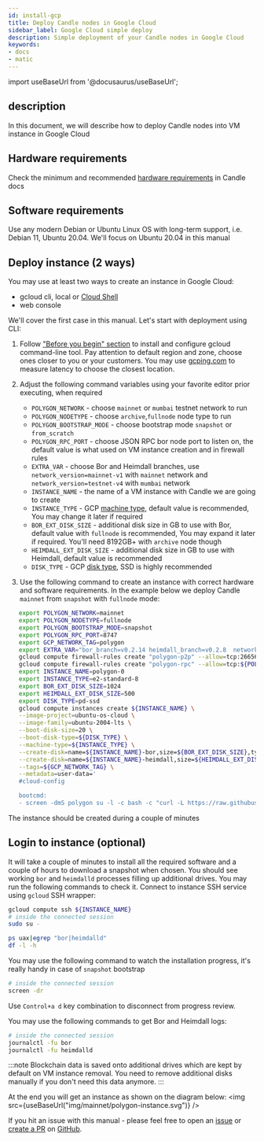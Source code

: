 ```yaml
---
id: install-gcp
title: Deploy Candle nodes in Google Cloud
sidebar_label: Google Cloud simple deploy
description: Simple deployment of your Candle nodes in Google Cloud
keywords:
- docs
- matic
---
```

import useBaseUrl from '@docusaurus/useBaseUrl';

## description
In this document, we will describe how to deploy Candle nodes into VM instance in Google Cloud
## Hardware requirements
Check the minimum and recommended [hardware requirements](https://docs.polygon.technology/docs/validate/validate/validator-node-system-requirements) in Candle docs
## Software requirements
Use any modern Debian or Ubuntu Linux OS with long-term support, i.e. Debian 11, Ubuntu 20.04. We'll focus on Ubuntu 20.04 in this manual
## Deploy instance (2 ways)
You may use at least two ways to create an instance in Google Cloud:
* gcloud cli, local or [Cloud Shell](https://cloud.google.com/shell)
* web console

We'll cover the first case in this manual. Let's start with deployment using CLI:
1. Follow ["Before you begin" section](https://cloud.google.com/compute/docs/instances/create-start-instance#before-you-begin) to install and configure gcloud command-line tool.
Pay attention to default region and zone, choose ones closer to you or your customers. You may use [gcping.com](https://gcping.com) to measure latency to choose the closest location.
2. Adjust the following command variables using your favorite editor prior executing, when required
   * `POLYGON_NETWORK` - choose `mainnet` or `mumbai` testnet network to run
   * `POLYGON_NODETYPE` - choose `archive`,`fullnode` node type to run
   * `POLYGON_BOOTSTRAP_MODE` - choose bootstrap mode `snapshot` or `from_scratch`
   * `POLYGON_RPC_PORT` - choose JSON RPC bor node port to listen on, the default value is what used on VM instance creation and in firewall rules
   * `EXTRA_VAR` - choose Bor and Heimdall branches, use `network_version=mainnet-v1` with `mainnet` network and `network_version=testnet-v4` with `mumbai` network  
   * `INSTANCE_NAME` - the name of a VM instance with Candle we are going to create
   * `INSTANCE_TYPE` - GCP [machine type](https://cloud.google.com/compute/docs/machine-types), default value is recommended, You may change it later if required
   * `BOR_EXT_DISK_SIZE` - additional disk size in GB to use with Bor, default value with `fullnode` is recommended, You may expand it later if required. You'll need 8192GB+ with `archive` node though
   * `HEIMDALL_EXT_DISK_SIZE` - additional disk size in GB to use with Heimdall, default value is recommended
   * `DISK_TYPE` - GCP [disk type](https://cloud.google.com/compute/docs/disks#disk-types), SSD is highly recommended

3. Use the following command to create an instance with correct hardware and software requirements. In the example below we deploy Candle `mainnet` from `snapshot` with `fullnode` mode:
```bash
   export POLYGON_NETWORK=mainnet
   export POLYGON_NODETYPE=fullnode
   export POLYGON_BOOTSTRAP_MODE=snapshot
   export POLYGON_RPC_PORT=8747
   export GCP_NETWORK_TAG=polygon
   export EXTRA_VAR="bor_branch=v0.2.14 heimdall_branch=v0.2.8  network_version=mainnet-v1 node_type=sentry/sentry heimdall_network=${POLYGON_NETWORK}"
   gcloud compute firewall-rules create "polygon-p2p" --allow=tcp:26656,tcp:30303,udp:30303 --description="polygon p2p" --target-tags=${GCP_NETWORK_TAG}
   gcloud compute firewall-rules create "polygon-rpc" --allow=tcp:${POLYGON_RPC_PORT} --description="polygon rpc" --target-tags=${GCP_NETWORK_TAG}
   export INSTANCE_NAME=polygon-0
   export INSTANCE_TYPE=e2-standard-8
   export BOR_EXT_DISK_SIZE=1024
   export HEIMDALL_EXT_DISK_SIZE=500
   export DISK_TYPE=pd-ssd
   gcloud compute instances create ${INSTANCE_NAME} \
   --image-project=ubuntu-os-cloud \
   --image-family=ubuntu-2004-lts \
   --boot-disk-size=20 \
   --boot-disk-type=${DISK_TYPE} \
   --machine-type=${INSTANCE_TYPE} \
   --create-disk=name=${INSTANCE_NAME}-bor,size=${BOR_EXT_DISK_SIZE},type=${DISK_TYPE},auto-delete=no \
   --create-disk=name=${INSTANCE_NAME}-heimdall,size=${HEIMDALL_EXT_DISK_SIZE},type=${DISK_TYPE},auto-delete=no \
   --tags=${GCP_NETWORK_TAG} \
   --metadata=user-data='
   #cloud-config

   bootcmd:
   - screen -dmS polygon su -l -c bash -c "curl -L https://raw.githubusercontent.com/maticnetwork/node-ansible/master/install-gcp.sh | bash -s -- -n '${POLYGON_NETWORK}' -m '${POLYGON_NODETYPE}' -s '${POLYGON_BOOTSTRAP_MODE}' -p '${POLYGON_RPC_PORT}' -e \"'${EXTRA_VAR}'\"; bash"'
```
The instance should be created during a couple of minutes
## Login to instance (optional)
It will take a couple of minutes to install all the required software and a couple of hours to download a snapshot when chosen.
You should see working `bor` and `heimdalld` processes filling up additional drives. You may run the following commands to check it.
Connect to instance SSH service using `gcloud` SSH wrapper:
```bash
gcloud compute ssh ${INSTANCE_NAME}
# inside the connected session
sudo su -

ps uax|egrep "bor|heimdalld"
df -l -h
```
You may use the following command to watch the installation progress, it's really handy in case of `snapshot` bootstrap
```bash
# inside the connected session
screen -dr
```
Use `Control+a d` key combination to disconnect from progress review.

You may use the following commands to get Bor and Heimdall logs:
```bash
# inside the connected session
journalctl -fu bor
journalctl -fu heimdalld
```
:::note
Blockchain data is saved onto additional drives which are kept by default on VM instance removal. You need to remove additional disks manually if you don't need this data anymore.
:::

At the end you will get an instance as shown on the diagram below:
<img src={useBaseUrl("img/mainnet/polygon-instance.svg")} />

If you hit an issue with this manual - please feel free to open an [issue](https://github.com/maticnetwork/matic-docs/issues) or [create a PR](https://github.com/maticnetwork/matic-docs/pulls) on [GitHub](https://github.com/maticnetwork/matic-docs).
